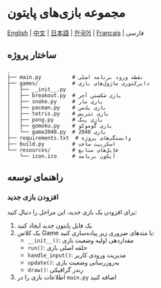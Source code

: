 # مجموعه بازی‌های پایتون
[English](../README.md) | [中文](README-cn.md) | [日本語](README-ja.md) | [한국어](README-ko.md) | [Français](README-fr.md) | فارسی

## ساختار پروژه

```
.
├── main.py          # نقطه ورود برنامه اصلی
├── games/           # دایرکتوری ماژول‌های بازی
│   ├── __init__.py
│   ├── breakout.py  # بازی شکستن آجر
│   ├── snake.py     # بازی مار
│   ├── pacman.py    # بازی پک‌من
│   ├── tetris.py    # بازی تتریس
│   ├── pong.py      # بازی پنگ
│   ├── gomoku.py    # بازی گوموکو
│   └── game2048.py  # بازی 2048
├── requirements.txt  # وابستگی‌های پروژه
├── build.py         # اسکریپت ساخت
└── resources/       # فایل‌های منابع
    └── icon.ico     # آیکون برنامه
```

## راهنمای توسعه
### افزودن بازی جدید

برای افزودن یک بازی جدید، این مراحل را دنبال کنید:

1. یک فایل پایتون جدید ایجاد کنید
2. یک کلاس Game با متدهای ضروری زیر پیاده‌سازی کنید:
   - `__init__()`: مقداردهی اولیه وضعیت بازی
   - `run()`: حلقه اصلی بازی
   - `handle_input()`: مدیریت ورودی کاربر
   - `update()`: به‌روزرسانی وضعیت بازی
   - `draw()`: رندر گرافیکی
3. اطلاعات بازی را در `main.py` اضافه کنید
